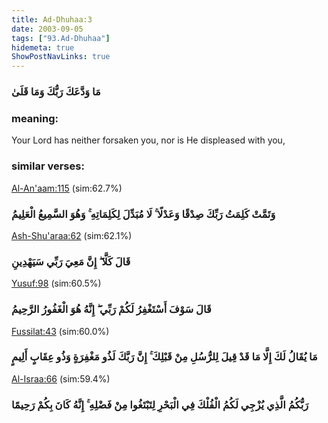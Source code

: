 ```yaml
---
title: Ad-Dhuhaa:3
date: 2003-09-05
tags: ["93.Ad-Dhuhaa"]
hidemeta: true 
ShowPostNavLinks: true 
---
```

### مَا وَدَّعَكَ رَبُّكَ وَمَا قَلَىٰ
### meaning: 
Your Lord has neither forsaken you, nor is He displeased with you,
### similar verses: 

[Al-An'aam:115](/6/115) (sim:62.7%)

### وَتَمَّتْ كَلِمَتُ رَبِّكَ صِدْقًا وَعَدْلًا ۚ لَا مُبَدِّلَ لِكَلِمَاتِهِ ۚ وَهُوَ السَّمِيعُ الْعَلِيمُ

[Ash-Shu'araa:62](/26/62) (sim:62.1%)

### قَالَ كَلَّا ۖ إِنَّ مَعِيَ رَبِّي سَيَهْدِينِ

[Yusuf:98](/12/98) (sim:60.5%)

### قَالَ سَوْفَ أَسْتَغْفِرُ لَكُمْ رَبِّي ۖ إِنَّهُ هُوَ الْغَفُورُ الرَّحِيمُ

[Fussilat:43](/41/43) (sim:60.0%)

### مَا يُقَالُ لَكَ إِلَّا مَا قَدْ قِيلَ لِلرُّسُلِ مِنْ قَبْلِكَ ۚ إِنَّ رَبَّكَ لَذُو مَغْفِرَةٍ وَذُو عِقَابٍ أَلِيمٍ

[Al-Israa:66](/17/66) (sim:59.4%)

### رَبُّكُمُ الَّذِي يُزْجِي لَكُمُ الْفُلْكَ فِي الْبَحْرِ لِتَبْتَغُوا مِنْ فَضْلِهِ ۚ إِنَّهُ كَانَ بِكُمْ رَحِيمًا
